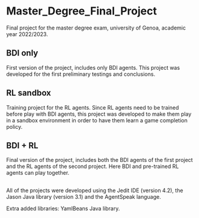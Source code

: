 # Master_Degree_Final_Project
Final project for the master degree exam, university of Genoa, academic year 2022/2023.

## BDI only
First version of the project, includes only BDI agents.
This project was developed for the first preliminary testings and conclusions.

## RL sandbox
Training project for the RL agents.
Since RL agents need to be trained before play with BDI agents, this project was developed to make them play in a sandbox environment in order to have them learn a game completion policy.

## BDI + RL
Final version of the project, includes both the BDI agents of the first project and the RL agents of the second project.
Here BDI and pre-trained RL agents can play together.

##
All of the projects were developed using the Jedit IDE (version 4.2), the Jason Java library (version 3.1) and the AgentSpeak language.

Extra added libraries: YamlBeans Java library.
